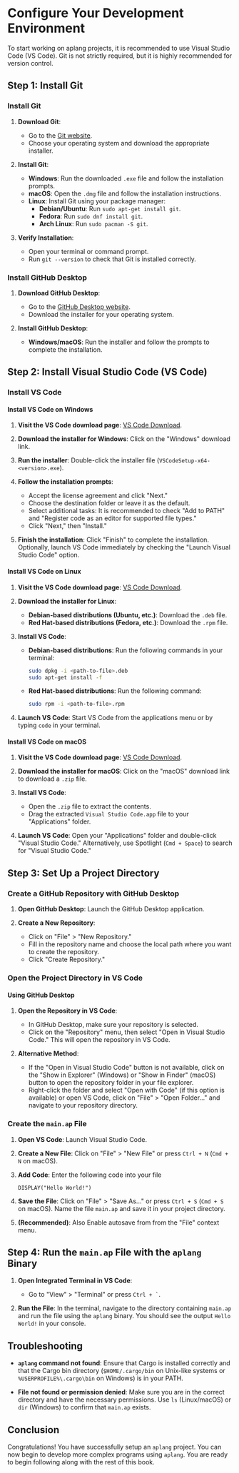 # Configure Your Development Environment

To start working on aplang projects, it is recommended to use Visual Studio Code (VS Code). Git is not strictly required, but it is highly recommended for version control.

## Step 1: Install Git

### Install Git

1. **Download Git**:
   - Go to the [Git website](https://git-scm.com/downloads).
   - Choose your operating system and download the appropriate installer.

2. **Install Git**:
   - **Windows**: Run the downloaded `.exe` file and follow the installation prompts.
   - **macOS**: Open the `.dmg` file and follow the installation instructions.
   - **Linux**: Install Git using your package manager:
     - **Debian/Ubuntu**: Run `sudo apt-get install git`.
     - **Fedora**: Run `sudo dnf install git`.
     - **Arch Linux**: Run `sudo pacman -S git`.

3. **Verify Installation**:
   - Open your terminal or command prompt.
   - Run `git --version` to check that Git is installed correctly.

### Install GitHub Desktop

1. **Download GitHub Desktop**:
   - Go to the [GitHub Desktop website](https://desktop.github.com/).
   - Download the installer for your operating system.

2. **Install GitHub Desktop**:
   - **Windows/macOS**: Run the installer and follow the prompts to complete the installation.

## Step 2: Install Visual Studio Code (VS Code)

### Install VS Code

#### Install VS Code on Windows

1. **Visit the VS Code download page**: [VS Code Download](https://code.visualstudio.com/Download).

2. **Download the installer for Windows**: Click on the "Windows" download link.

3. **Run the installer**: Double-click the installer file (`VSCodeSetup-x64-<version>.exe`).

4. **Follow the installation prompts**:
   - Accept the license agreement and click "Next."
   - Choose the destination folder or leave it as the default.
   - Select additional tasks: It is recommended to check "Add to PATH" and "Register code as an editor for supported file types."
   - Click "Next," then "Install."

5. **Finish the installation**: Click "Finish" to complete the installation. Optionally, launch VS Code immediately by checking the "Launch Visual Studio Code" option.

#### Install VS Code on Linux

1. **Visit the VS Code download page**: [VS Code Download](https://code.visualstudio.com/Download).

2. **Download the installer for Linux**:
   - **Debian-based distributions (Ubuntu, etc.)**: Download the `.deb` file.
   - **Red Hat-based distributions (Fedora, etc.)**: Download the `.rpm` file.

3. **Install VS Code**:
   - **Debian-based distributions**: Run the following commands in your terminal:
     ```bash
     sudo dpkg -i <path-to-file>.deb
     sudo apt-get install -f
     ```
   - **Red Hat-based distributions**: Run the following command:
     ```bash
     sudo rpm -i <path-to-file>.rpm
     ```

4. **Launch VS Code**: Start VS Code from the applications menu or by typing `code` in your terminal.

#### Install VS Code on macOS

1. **Visit the VS Code download page**: [VS Code Download](https://code.visualstudio.com/Download).

2. **Download the installer for macOS**: Click on the "macOS" download link to download a `.zip` file.

3. **Install VS Code**:
   - Open the `.zip` file to extract the contents.
   - Drag the extracted `Visual Studio Code.app` file to your "Applications" folder.

4. **Launch VS Code**: Open your "Applications" folder and double-click "Visual Studio Code." Alternatively, use Spotlight (`Cmd + Space`) to search for "Visual Studio Code."

## Step 3: Set Up a Project Directory

### Create a GitHub Repository with GitHub Desktop

1. **Open GitHub Desktop**: Launch the GitHub Desktop application.

2. **Create a New Repository**:
   - Click on "File" > "New Repository."
   - Fill in the repository name and choose the local path where you want to create the repository.
   - Click "Create Repository."

### Open the Project Directory in VS Code

#### Using GitHub Desktop

1. **Open the Repository in VS Code**:
   - In GitHub Desktop, make sure your repository is selected.
   - Click on the "Repository" menu, then select "Open in Visual Studio Code." This will open the repository in VS Code.

2. **Alternative Method**:
   - If the "Open in Visual Studio Code" button is not available, click on the "Show in Explorer" (Windows) or "Show in Finder" (macOS) button to open the repository folder in your file explorer.
   - Right-click the folder and select "Open with Code" (if this option is available) or open VS Code, click on "File" > "Open Folder..." and navigate to your repository directory.

### Create the `main.ap` File

1. **Open VS Code**: Launch Visual Studio Code.

2. **Create a New File**: Click on "File" > "New File" or press `Ctrl + N` (`Cmd + N` on macOS).
3. **Add Code**: Enter the following code into your file
	```ap 
   DISPLAY("Hello World!")
	```
1. **Save the File**: Click on "File" > "Save As..." or press `Ctrl + S` (`Cmd + S` on macOS). Name the file `main.ap` and save it in your project directory.
2. **(Recommended)**: Also Enable autosave from from the "File" context menu.
## Step 4: Run the `main.ap` File with the `aplang` Binary

1. **Open Integrated Terminal in VS Code**:
   - Go to "View" > "Terminal" or press `` Ctrl + ` ``.

2. **Run the File**: In the terminal, navigate to the directory containing `main.ap` and run the file using the `aplang` binary. You should see the output `Hello World!` in your console.

## Troubleshooting

- **`aplang` command not found**: Ensure that Cargo is installed correctly and that the Cargo bin directory (`$HOME/.cargo/bin` on Unix-like systems or `%USERPROFILE%\.cargo\bin` on Windows) is in your PATH.
  
- **File not found or permission denied**: Make sure you are in the correct directory and have the necessary permissions. Use `ls` (Linux/macOS) or `dir` (Windows) to confirm that `main.ap` exists.

## Conclusion

Congratulations! You have successfully setup an `aplang` project. You can now begin to develop more complex programs using `aplang`. You are ready to begin following along with the rest of this book.